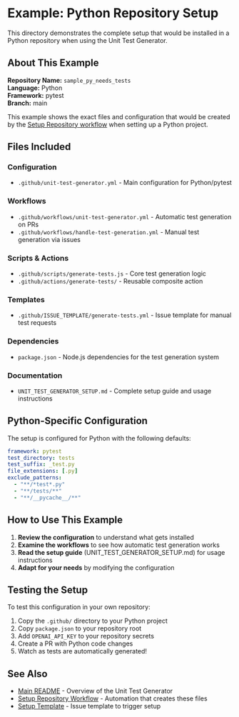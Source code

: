 # Example: Python Repository Setup

This directory demonstrates the complete setup that would be installed in a Python repository when using the Unit Test Generator.

## About This Example

**Repository Name:** `sample_py_needs_tests`  
**Language:** Python  
**Framework:** pytest  
**Branch:** main

This example shows the exact files and configuration that would be created by the [Setup Repository workflow](../../.github/workflows/handle-repository-setup.yml) when setting up a Python project.

## Files Included

### Configuration
- `.github/unit-test-generator.yml` - Main configuration for Python/pytest

### Workflows
- `.github/workflows/unit-test-generator.yml` - Automatic test generation on PRs
- `.github/workflows/handle-test-generation.yml` - Manual test generation via issues

### Scripts & Actions
- `.github/scripts/generate-tests.js` - Core test generation logic
- `.github/actions/generate-tests/` - Reusable composite action

### Templates
- `.github/ISSUE_TEMPLATE/generate-tests.yml` - Issue template for manual test requests

### Dependencies
- `package.json` - Node.js dependencies for the test generation system

### Documentation
- `UNIT_TEST_GENERATOR_SETUP.md` - Complete setup guide and usage instructions

## Python-Specific Configuration

The setup is configured for Python with the following defaults:

```yaml
framework: pytest
test_directory: tests
test_suffix: _test.py
file_extensions: [.py]
exclude_patterns:
  - "**/*test*.py"
  - "**/tests/**"
  - "**/__pycache__/**"
```

## How to Use This Example

1. **Review the configuration** to understand what gets installed
2. **Examine the workflows** to see how automatic test generation works
3. **Read the setup guide** (UNIT_TEST_GENERATOR_SETUP.md) for usage instructions
4. **Adapt for your needs** by modifying the configuration

## Testing the Setup

To test this configuration in your own repository:

1. Copy the `.github/` directory to your Python project
2. Copy `package.json` to your repository root
3. Add `OPENAI_API_KEY` to your repository secrets
4. Create a PR with Python code changes
5. Watch as tests are automatically generated!

## See Also

- [Main README](../../README.md) - Overview of the Unit Test Generator
- [Setup Repository Workflow](../../.github/workflows/handle-repository-setup.yml) - Automation that creates these files
- [Setup Template](../../.github/ISSUE_TEMPLATE/setup-repository.yml) - Issue template to trigger setup
